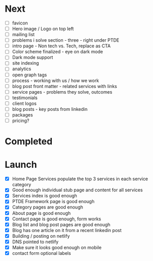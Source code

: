 # Next

- [ ] favicon
- [ ] Hero image / Logo on top left
- [ ] mailing list
- [ ] problems i solve section - three - right under PTDE
- [ ] intro page - Non tech vs. Tech, replace as CTA
- [ ] Color scheme finalized - eye on dark mode
- [ ] Dark mode support
- [ ] site indexing
- [ ] analytics
- [ ] open graph tags
- [ ] process - working with us / how we work
- [ ] blog post front matter - related services with links
- [ ] service pages - problems they solve, outcomes
- [ ] testimonials
- [ ] client logos
- [ ] blog posts - key posts from linkedin
- [ ] packages
- [ ] pricing?

# Completed

# Launch

- [x] Home Page Services populate the top 3 services in each service category
- [x] Good enough individual stub page and content for all services
- [x] Services index is good enough
- [x] PTDE Framework page is good enough
- [x] Category pages are good enough
- [x] About page is good enough
- [x] Contact page is good enough, form works
- [x] Blog list and blog post pages are good enough
- [x] Blog has one article on it from a recent linkedin post
- [x] Building / posting on netlify
- [x] DNS pointed to netlify
- [x] Make sure it looks good enough on mobile
- [x] contact form optional labels
